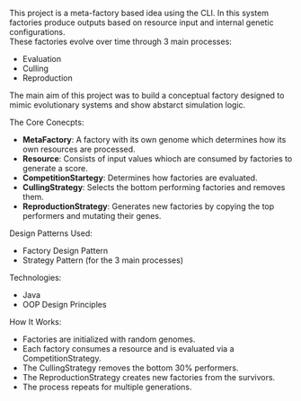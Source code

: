 This project is a meta-factory based idea using the CLI. In this system factories produce outputs based on resource input and internal genetic configurations.  
These factories evolve over time through 3 main processes:

- Evaluation  
- Culling  
- Reproduction  

The main aim of this project was to build a conceptual factory designed to mimic evolutionary systems and show abstarct simulation logic.  

The Core Conecpts:

- **MetaFactory**: A factory with its own genome which determines how its own resources are processed.  
- **Resource**: Consists of input values whioch are consumed by factories to generate a score.  
- **CompetitionStartegy**: Determines how factories are evaluated.  
- **CullingStrategy**: Selects the bottom performing factories and removes them.  
- **ReproductionStrategy**: Generates new factories by copying the top performers and mutating their genes.  

Design Patterns Used:

- Factory Design Pattern  
- Strategy Pattern (for the 3 main processes)  

Technologies:

- Java  
- OOP Design Principles  

How It Works:

- Factories are initialized with random genomes.  
- Each factory consumes a resource and is evaluated via a CompetitionStrategy.  
- The CullingStrategy removes the bottom 30% performers.  
- The ReproductionStrategy creates new factories from the survivors.  
- The process repeats for multiple generations.
